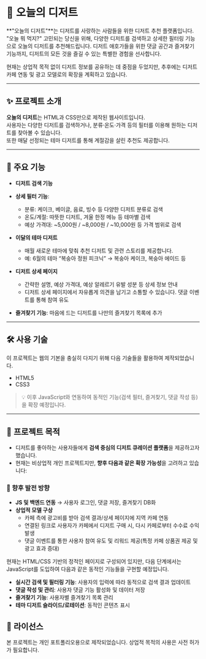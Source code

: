 # 🍰 오늘의 디저트

**"오늘의 디저트"**는 디저트를 사랑하는 사람들을 위한 디저트 추천 플랫폼입니다.
"오늘 뭐 먹지?" 고민되는 당신을 위해, 다양한 디저트를 검색하고 상세한 필터링 기능으로 오늘의 디저트를 추천해드립니다.
디저트 애호가들을 위한 댓글 공간과 즐겨찾기 기능까지, 디저트의 모든 것을 즐길 수 있는 특별한 경험을 선사합니다.

현재는 상업적 목적 없이 디저트 정보를 공유하는 데 중점을 두었지만, 추후에는 디저트 카페 연동 및 광고 모델로의 확장을 계획하고 있습니다.

---

## ✨ 프로젝트 소개

**오늘의 디저트**는 HTML과 CSS만으로 제작된 웹사이트입니다.  
사용자는 다양한 디저트를 검색하거나, 분류·온도·가격 등의 필터를 이용해 원하는 디저트를 찾아볼 수 있습니다.  
또한 매달 선정되는 테마 디저트를 통해 계절감을 살린 추천도 제공합니다.

---

## 🧁 주요 기능

- **디저트 검색 기능**  
- **상세 필터 기능**:  
  - 분류: 케이크, 베이글, 음료, 빙수 등 다양한 디저트 분류로 검색
  - 온도/계절: 따뜻한 디저트, 겨울 한정 메뉴 등 테마별 검색
  - 예상 가격대: ~5,000원 / ~8,000원 / ~10,000원 등 가격 범위로 검색

- **이달의 테마 디저트**  
  - 매월 새로운 테마에 맞춰 추천 디저트 및 관련 스토리를 제공합니다. 
  - 예: 6월의 테마 “복숭아 정원 피크닉” → 복숭아 케이크, 복숭아 에이드 등

- **디저트 상세 페이지**  
  - 간략한 설명, 예상 가격대, 예상 알레르기 유발 성분 등 상세 정보 안내
  - 디저트 상세 페이지에서 자유롭게 의견을 남기고 소통할 수 있습니다. 댓글 이벤트를 통해 참여 유도

- **즐겨찾기 기능**: 마음에 드는 디저트를 나만의 즐겨찾기 목록에 추가

---

## 🛠 사용 기술
이 프로젝트는 웹의 기본을 충실히 다지기 위해 다음 기술들을 활용하여 제작되었습니다.
- HTML5
- CSS3

> 💡 이후 JavaScript와 연동하여 동적인 기능(검색 필터, 즐겨찾기, 댓글 작성 등)을 확장 예정입니다.

---

## 🎯 프로젝트 목적

- 디저트를 좋아하는 사용자들에게 **검색 중심의 디저트 큐레이션 플랫폼**을 제공하고자 했습니다.
- 현재는 비상업적 개인 프로젝트지만, **향후 다음과 같은 확장 가능성**을 고려하고 있습니다:

### 🚀 향후 발전 방향

- **JS 및 백엔드 연동** → 사용자 로그인, 댓글 저장, 즐겨찾기 DB화
- **상업적 모델 구상**
  - 카페 측에 광고비를 받아 검색 결과/상세 페이지에 지역 카페 연동
  - 연결된 링크로 사용자가 카페에서 디저트 구매 시, 다시 카페로부터 수수료 수익 발생
  - 댓글 이벤트를 통한 사용자 참여 유도 및 리워드 제공(특정 카페 상품권 제공 및 광고 효과 증대)

현재는 HTML/CSS 기반의 정적인 페이지로 구성되어 있지만, 다음 단계에서는 JavaScript를 도입하여 다음과 같은 동적인 기능들을 구현할 예정입니다.

* **실시간 검색 및 필터링 기능**: 사용자의 입력에 따라 동적으로 검색 결과 업데이트
* **댓글 작성 및 관리**: 사용자 댓글 기능 활성화 및 데이터 저장
* **즐겨찾기 기능**: 사용자별 즐겨찾기 목록 관리
* **테마 디저트 슬라이드/로테이션**: 동적인 콘텐츠 표시

## 📄 라이선스

본 프로젝트는 개인 포트폴리오용으로 제작되었습니다. 상업적 목적의 사용은 사전 허가가 필요합니다.
